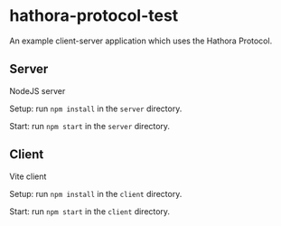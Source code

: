 # hathora-protocol-test

An example client-server application which uses the Hathora Protocol.

## Server

NodeJS server

Setup: run `npm install` in the `server` directory.

Start: run `npm start` in the `server` directory.

## Client

Vite client

Setup: run `npm install` in the `client` directory.

Start: run `npm start` in the `client` directory.
